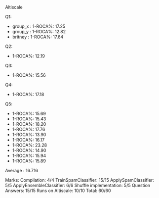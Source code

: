 Altiscale

Q1:
* group_x : 1-ROCA%: 17.25
* group_y : 1-ROCA%: 12.82
* britney : 1-ROCA%: 17.64

Q2:
* 1-ROCA%: 12.19

Q3:
* 1-ROCA%: 15.56

Q4:
* 1-ROCA%: 17.18

Q5:
* 1-ROCA%: 15.69
* 1-ROCA%: 15.43
* 1-ROCA%: 18.20
* 1-ROCA%: 17.76
* 1-ROCA%: 13.90
* 1-ROCA%: 16.17
* 1-ROCA%: 23.28
* 1-ROCA%: 14.90
* 1-ROCA%: 15.94
* 1-ROCA%: 15.89

Average : 16.716

Marks:
Compilation: 4/4
TrainSpamClassifier: 15/15
ApplySpamClassifier: 5/5
ApplyEnsembleClassifier: 6/6
Shuffle implementation: 5/5
Question Answers: 15/15
Runs on Altiscale: 10/10
Total: 60/60


